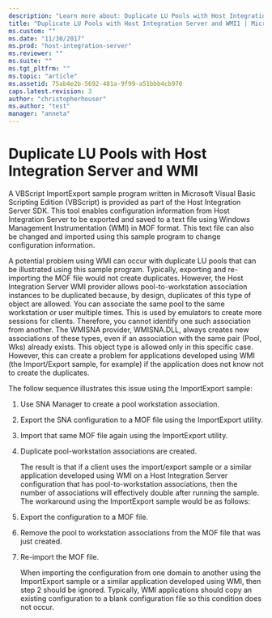 ```yaml
---
description: "Learn more about: Duplicate LU Pools with Host Integration Server and WMI"
title: "Duplicate LU Pools with Host Integration Server and WMI1 | Microsoft Docs"
ms.custom: ""
ms.date: "11/30/2017"
ms.prod: "host-integration-server"
ms.reviewer: ""
ms.suite: ""
ms.tgt_pltfrm: ""
ms.topic: "article"
ms.assetid: 75ab4e2b-5692-481a-9f99-a51bbb4cb970
caps.latest.revision: 3
author: "christopherhouser"
ms.author: "test"
manager: "anneta"
---
```

# Duplicate LU Pools with Host Integration Server and WMI
A VBScript ImportExport sample program written in Microsoft Visual Basic Scripting Edition (VBScript) is provided as part of the Host Integration Server SDK. This tool enables configuration information from Host Integration Server to be exported and saved to a text file using Windows Management Instrumentation (WMI) in MOF format. This text file can also be changed and imported using this sample program to change configuration information.  
  
 A potential problem using WMI can occur with duplicate LU pools that can be illustrated using this sample program. Typically, exporting and re-importing the MOF file would not create duplicates. However, the Host Integration Server WMI provider allows pool-to-workstation association instances to be duplicated because, by design, duplicates of this type of object are allowed. You can associate the same pool to the same workstation or user multiple times. This is used by emulators to create more sessions for clients. Therefore, you cannot identify one such association from another. The WMISNA provider, WMISNA.DLL, always creates new associations of these types, even if an association with the same pair (Pool, Wks) already exists. This object type is allowed only in this specific case. However, this can create a problem for applications developed using WMI (the Import/Export sample, for example) if the application does not know not to create the duplicates.  
  
 The follow sequence illustrates this issue using the ImportExport sample:  
  
1. Use SNA Manager to create a pool workstation association.  
  
2. Export the SNA configuration to a MOF file using the ImportExport utility.  
  
3. Import that same MOF file again using the ImportExport utility.  
  
4. Duplicate pool-workstation associations are created.  
  
   The result is that if a client uses the import/export sample or a similar application developed using WMI on a Host Integration Server configuration that has pool-to-workstation associations, then the number of associations will effectively double after running the sample. The workaround using the ImportExport sample would be as follows:  
  
5. Export the configuration to a MOF file.  
  
6. Remove the pool to workstation associations from the MOF file that was just created.  
  
7. Re-import the MOF file.  
  
   When importing the configuration from one domain to another using the ImportExport sample or a similar application developed using WMI, then step 2 should be ignored. Typically, WMI applications should copy an existing configuration to a blank configuration file so this condition does not occur.

